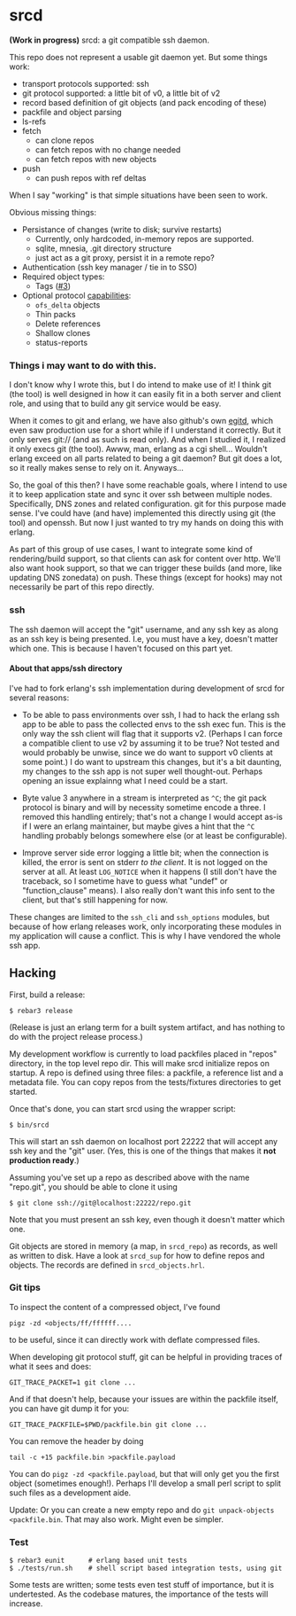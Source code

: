 srcd
====

**(Work in progress)** srcd: a git compatible ssh daemon.

This repo does not represent a usable git daemon yet. But some
things work:

 * transport protocols supported: ssh
 * git protocol supported: a little bit of v0, a little bit of v2
 * record based definition of git objects (and pack encoding of these)
 * packfile and object parsing
 * ls-refs
 * fetch
   * can clone repos
   * can fetch repos with no change needed
   * can fetch repos with new objects
 * push
   * can push repos with ref deltas

When I say "working" is that simple situations have been seen to work.

Obvious missing things:

 * Persistance of changes (write to disk; survive restarts)
   * Currently, only hardcoded, in-memory repos are supported.
   * sqlite, mnesia, .git directory structure
   * just act as a git proxy, persist it in a remote repo?
 * Authentication (ssh key manager / tie in to SSO)
 * Required object types:
   * Tags ([#3](https://github.com/olof/srcd/issues/3))
 * Optional protocol [capabilities][git-caps]:
   * `ofs_delta` objects
   * Thin packs
   * Delete references
   * Shallow clones
   * status-reports

[git-caps]: https://github.com/git/git/blob/master/Documentation/technical/protocol-capabilities.txt

### Things i may want to do with this.
I don't know why I wrote this, but I do intend to make use of it!
I think git (the tool) is well designed in how it can easily fit
in a both server and client role, and using that to build any git
service would be easy.

When it comes to git and erlang, we have also github's own
[egitd][egitd], which even saw production use for a short while
if I understand it correctly. But it only serves git:// (and as
such is read only). And when I studied it, I realized it only
execs git (the tool). Awww, man, erlang as a cgi shell...
Wouldn't erlang exceed on all parts related to being a git
daemon? But git does a lot, so it really makes sense to rely on
it. Anyways...

So, the goal of this then? I have some reachable goals, where I
intend to use it to keep application state and sync it over ssh
between multiple nodes. Specifically, DNS zones and related
configuration. git for this purpose made sense. I've could have
(and have) implemented this directly using git (the tool) and
openssh. But now I just wanted to try my hands on doing this with
erlang.

As part of this group of use cases, I want to integrate some kind
of rendering/build support, so that clients can ask for content
over http. We'll also want hook support, so that we can trigger
these builds (and more, like updating DNS zonedata) on push.
These things (except for hooks) may not necessarily be part of
this repo directly.

[egitd]: https://github.com/mojombo/egitd

### ssh

The ssh daemon will accept the "git" username, and any ssh key as
along as an ssh key is being presented. I.e, you must have a key,
doesn't matter which one. This is because I haven't focused on
this part yet.

#### About that apps/ssh directory

I've had to fork erlang's ssh implementation during development
of srcd for several reasons:

* To be able to pass environments over ssh, I had to hack the
  erlang ssh app to be able to pass the collected envs to the ssh
  exec fun. This is the only way the ssh client will flag that it
  supports v2. (Perhaps I can force a compatible client to use v2
  by assuming it to be true? Not tested and would probably be
  unwise, since we do want to support v0 clients at some point.)
  I do want to upstream this changes, but it's a bit daunting, my
  changes to the ssh app is not super well thought-out. Perhaps
  opening an issue explainng what I need could be a start.

* Byte value 3 anywhere in a stream is interpreted as `^C`; the
  git pack protocol is binary and will by necessity sometime
  encode a three. I removed this handling entirely; that's not a
  change I would accept as-is if I were an erlang maintainer, but
  maybe gives a hint that the `^C` handling probably belongs
  somewhere else (or at least be configurable).

* Improve server side error logging a little bit; when the
  connection is killed, the error is sent on stderr *to the
  client*. It is not logged on the server at all. At least
  `LOG_NOTICE` when it happens (I still don't have the traceback,
  so I sometime have to guess what "undef" or "function_clause"
  means). I also really don't want this info sent to the client,
  but that's still happening for now.

These changes are limited to the `ssh_cli` and `ssh_options`
modules, but because of how erlang releases work, only
incorporating these modules in my application will cause a
conflict. This is why I have vendored the whole ssh app.

Hacking
-------
First, build a release:

    $ rebar3 release

(Release is just an erlang term for a built system artifact, and
has nothing to do with the project release process.)

My development workflow is currently to load packfiles placed in
"repos" directory, in the top level repo dir. This will make srcd
initialize repos on startup. A repo is defined using three files:
a packfile, a reference list and a metadata file. You can copy
repos from the tests/fixtures directories to get started.

Once that's done, you can start srcd using the wrapper script:

    $ bin/srcd

This will start an ssh daemon on localhost port 22222 that will
accept any ssh key and the "git" user. (Yes, this is one of the
things that makes it **not production ready**.)

Assuming you've set up a repo as described above with the name
"repo.git", you should be able to clone it using

    $ git clone ssh://git@localhost:22222/repo.git

Note that you must present an ssh key, even though it doesn't
matter which one.

Git objects are stored in memory (a map, in `srcd_repo`) as
records, as well as written to disk. Have a look at `srcd_sup`
for how to define repos and objects. The records are defined in
`srcd_objects.hrl`.

### Git tips

To inspect the content of a compressed object, I've found

    pigz -zd <objects/ff/ffffff....

to be useful, since it can directly work with deflate compressed files.

When developing git protocol stuff, git can be helpful in providing
traces of what it sees and does:

    GIT_TRACE_PACKET=1 git clone ...

And if that doesn't help, because your issues are within the
packfile itself, you can have git dump it for you:

    GIT_TRACE_PACKFILE=$PWD/packfile.bin git clone ...

You can remove the header by doing

    tail -c +15 packfile.bin >packfile.payload

You can do `pigz -zd <packfile.payload`, but that will only get
you the first object (sometimes enough!). Perhaps I'll develop a
small perl script to split such files as a development aide.

Update: Or you can create a new empty repo and do `git
unpack-objects <packfile.bin`. That may also work. Might even be
simpler.

### Test

    $ rebar3 eunit      # erlang based unit tests
    $ ./tests/run.sh    # shell script based integration tests, using git

Some tests are written; some tests even test stuff of importance,
but it is undertested. As the codebase matures, the importance of
the tests will increase.
